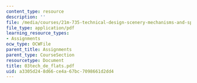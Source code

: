 ```yaml
---
content_type: resource
description: ''
file: /media/courses/21m-735-technical-design-scenery-mechanisms-and-special-effects-spring-2004/a3305d248d66ce4a67bc7098661d2dd4_03tech_de_flats.pdf
file_type: application/pdf
learning_resource_types:
- Assignments
ocw_type: OCWFile
parent_title: Assignments
parent_type: CourseSection
resourcetype: Document
title: 03tech_de_flats.pdf
uid: a3305d24-8d66-ce4a-67bc-7098661d2dd4
---
```


